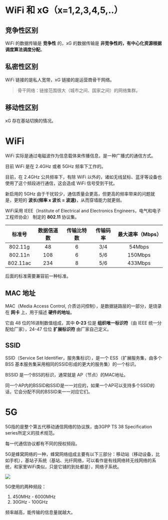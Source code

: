
# WiFi 和 xG（x=1,2,3,4,5,..）

## 竞争性区别
WiFi 的数据传输是 **竞争性** 的，xG 的数据传输是 **非竞争性的，有中心化资源根据调度算法调度分配**。

## 私密性区别

WiFi 链接的是私人宽带，xG 链接的是运营商骨干网络。

> 骨干网络：链接范围很大（城市之间、国家之间）的网络集群。

## 移动性区别

xG 存在基站切换的情况。

# WiFi

WiFi 实际是通过电磁波作为信息载体来传播信息，是一种广播式的通信方式。

目前 WiFi 是在 2.4GHz 或者 5GHz 频率下工作的。

目前，在 2.4GHz 公共频率下，有除 WiFi 以外的，诸如无线鼠标、蓝牙等设备也使用了这个频段进行通信，这会造成 WiFi 信号受到干扰。

新启用的 5GHz 由于干扰较少，通信质量会更高，但更高的频率带来的问题就是，更短的 **波长(频率 x 波长 = 波速)**，从而穿墙能力就更弱。

WiFi采用 IEEE（Institute of Electrical and Electronics Engineers，电气和电子工程师协会） 制定的 **802.11** 协议集。


|标准号|数据信道数|传输比特数|传输码率|最大速率（Mbps）|
|:--:|:--:|:--:|:--:|:--:|
|802.11g|48|6|3/4|54Mbps|
|802.11n|108|6|5/6|150Mbps|
|802.11ac|234|8|5/6|433Mbps|

后面的标准需要兼容前一种标准。

## MAC 地址

MAC（Media Access Control, 介质访问控制），是数据链路层的一部分，是烧录在 **网卡** 上，用于描述 **硬件的地址**。

它由 48 位的16进制数值组成，其中 **0-23** 位是 **组织唯一标识符**（由 IEEE 统一分配给厂家），24-47 位位 **扩展标识符** 由厂家自己定义。

## SSID

SSID（Service Set Identifier，服务集标识），是一个 ESS（扩展服务集，由多个 BSS 基本服务集采用相同的SSID形成的更大的服务集）的一个标识。

BSSID 是一个BSS的标识，通常就是 AP（节点）的MAC地址。

同一个AP内的BSSID和SSID是一一对应的，如果一个AP可以支持多个SSID的话，它会分配不同的BSSID来一一对应它们。

# 5G

5G指的是整个第五代移动通信网络的协议族，由3GPP TS 38 Specification series所定义的技术规范。

每一代通信协议都有不同的授权频段。

5G是蜂窝网络的一种，蜂窝网络组成主要有以下三部分：移动站（移动设备，比如手机），基站子系统（基站、光纤网络，可以看作是有线网络转无线网络的系统，和家里WiFi类似，只是它铺的到处都是），网络子系统。

![](https://gss1.bdstatic.com/9vo3dSag_xI4khGkpoWK1HF6hhy/baike/c0%3Dbaike80%2C5%2C5%2C80%2C26/sign=90250f99b6fd5266b3263446ca71fc4e/f31fbe096b63f6247a8e3a718744ebf81b4ca3f4.jpg)

5G使用的两种频段：

1. 450MHz - 6000MHz
2. 30GHz - 100GHz

频率越高，能传输的信息量就越大。





